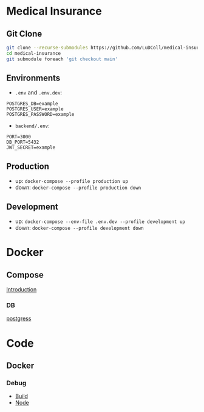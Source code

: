 # Medical Insurance

## Git Clone

```bash
git clone --recurse-submodules https://github.com/LuDColl/medical-insurance.git
cd medical-insurance
git submodule foreach 'git checkout main'
```

## Environments

- `.env` and `.env.dev`:

```
POSTGRES_DB=example
POSTGRES_USER=example
POSTGRES_PASSWORD=example
```

- `backend/.env`:

```
PORT=3000
DB_PORT=5432
JWT_SECRET=example
```

## Production

- up: `docker-compose --profile production up`
- down: `docker-compose --profile production down`

## Development

- up: `docker-compose --env-file .env.dev --profile development up`
- down: `docker-compose --profile development down`

# Docker

## Compose

[Introduction](https://docs.docker.com/compose/intro/compose-application-model)

### DB

[postgress](https://hub.docker.com/_/postgres)

# Code

## Docker

### Debug

- [Build](https://code.visualstudio.com/docs/containers/reference)
- [Node](https://code.visualstudio.com/docs/containers/debug-node)
